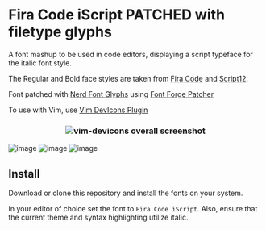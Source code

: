 # Fira Code iScript PATCHED with filetype glyphs

A font mashup to be used in code editors, displaying a script typeface for the italic font style.

The Regular and Bold face styles are taken from [Fira Code](https://github.com/tonsky/FiraCode) and [Script12](https://www.myfontsfree.com/134618/script12pitchbt.htm).

Font patched with [Nerd Font Glyphs](https://github.com/ryanoasis/nerd-fonts) using [Font Forge Patcher](https://github.com/ryanoasis/nerd-fonts#font-patcher)

To use with Vim, use [Vim DevIcons Plugin](https://github.com/ryanoasis/vim-devicons)

<h3 align="center">
  <img src="https://github.com/ryanoasis/vim-devicons/wiki/screenshots/v0.10.x/overall-screenshot.png" alt="vim-devicons overall screenshot" />
</h3>

![image](https://user-images.githubusercontent.com/7041191/30752845-8c8484ce-9f8b-11e7-9df1-1d171b8d5e66.png)
![image](https://user-images.githubusercontent.com/7041191/30753423-41be3e06-9f8d-11e7-930d-9cfdb5b5ee60.png)
![image](https://user-images.githubusercontent.com/7041191/30752894-b5ff4b4a-9f8b-11e7-9908-969829409d08.png)

## Install

Download or clone this repository and install the fonts on your system.

In your editor of choice set the font to `Fira Code iScript`.  Also, ensure that the current theme and syntax highlighting utilize italic.
